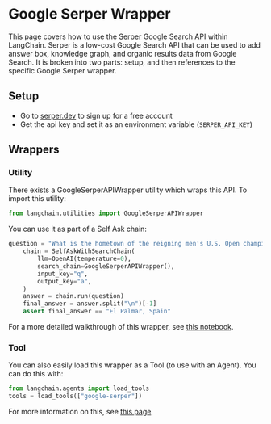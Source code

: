 # Google Serper Wrapper

This page covers how to use the [Serper](https://serper.dev) Google Search API within LangChain. Serper is a low-cost Google Search API that can be used to add answer box, knowledge graph, and organic results data from Google Search. 
It is broken into two parts: setup, and then references to the specific Google Serper wrapper.

## Setup
- Go to [serper.dev](https://serper.dev) to sign up for a free account
- Get the api key and set it as an environment variable (`SERPER_API_KEY`)

## Wrappers

### Utility

There exists a GoogleSerperAPIWrapper utility which wraps this API. To import this utility:

```python
from langchain.utilities import GoogleSerperAPIWrapper
```

You can use it as part of a Self Ask chain:

```python
question = "What is the hometown of the reigning men's U.S. Open champion?"
    chain = SelfAskWithSearchChain(
        llm=OpenAI(temperature=0),
        search_chain=GoogleSerperAPIWrapper(),
        input_key="q",
        output_key="a",
    )
    answer = chain.run(question)
    final_answer = answer.split("\n")[-1]
    assert final_answer == "El Palmar, Spain"
```

For a more detailed walkthrough of this wrapper, see [this notebook](../modules/utils/examples/google_serper.ipynb).

### Tool

You can also easily load this wrapper as a Tool (to use with an Agent).
You can do this with:
```python
from langchain.agents import load_tools
tools = load_tools(["google-serper"])
```

For more information on this, see [this page](../modules/agents/tools.md)
